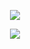 
<p align=center>
  <img src="https://github-readme-stats.vercel.app/api?username=MrBased&show_icons=true&theme=transparent&count_private=true&title_color=FFEE00&custom_title=Felipe's GitHub Stats">
</p>
<p align=center>
  <img src="https://lanyard.cnrad.dev/api/271453671517061121?borderRadius=40px&bg=000000">
</p>
